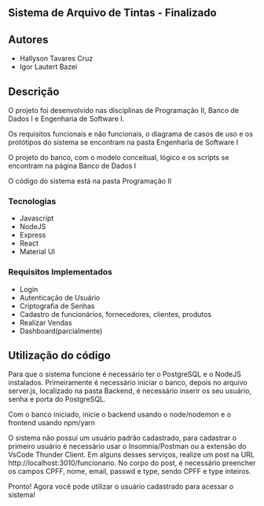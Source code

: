 ## Sistema de Arquivo de Tintas - Finalizado ##
 

 ## Autores ##

- Hallyson Tavares Cruz
- Igor Lautert Bazei

## Descrição ##

<p>O projeto foi desenvolvido nas disciplinas de Programação II, Banco de Dados I e Engenharia de Software I.</p>
<p>Os requisitos funcionais e não funcionais, o diagrama de casos de uso e os protótipos do sistema se encontram na pasta Engenharia de Software I</p>
<p>O projeto do banco, com o modelo conceitual, lógico e os scripts se encontram na página Banco de Dados I</p>
<p>O código do sistema está na pasta Programação II</p>

### Tecnologias ###

- Javascript 
- NodeJS
- Express
- React
- Material UI

### Requisitos Implementados ###

- Login
- Autenticação de Usuário
- Criptografia de Senhas
- Cadastro de funcionários, fornecedores, clientes, produtos
- Realizar Vendas
- Dashboard(parcialmente)

## Utilização do código ##

<p>Para que o sistema funcione é necessário ter o PostgreSQL e o NodeJS instalados. Primeiramente é necessário iniciar o banco, depois no arquivo server.js, localizado na pasta Backend, é necessário inserir os seu usuário, senha e porta do PostgreSQL. </p>
<p>Com o banco iniciado, inicie o backend usando o node/nodemon e o frontend usando npm/yarn</p>
<p>O sistema não possui um usuário padrão cadastrado, para cadastrar o primeiro usuário é necessário usar o Insomnia/Postman ou a extensão do VsCode Thunder Client. Em alguns desses serviços, realize um post na URL http://localhost:3010/funcionario. No corpo do post, é necessário preencher os campos CPFF, nome, email, passwd e type, sendo CPFF e type inteiros.</p>
<p>Pronto! Agora você pode utilizar o usuário cadastrado para acessar o sistema!</p>